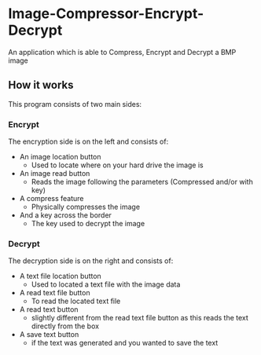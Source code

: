 # Image-Compressor-Encrypt-Decrypt
An application which is able to Compress, Encrypt and Decrypt a BMP image

## How it works

This program consists of two main sides:

### Encrypt

The encryption side is on the left and consists of:

- An image location button
  - Used to locate where on your hard drive the image is
- An image read button
  - Reads the image following the parameters (Compressed and/or with key)
- A compress feature
  - Physically compresses the image
- And a key across the border
  - The key used to decrypt the image

### Decrypt

The decryption side is on the right and consists of:

- A text file location button
  - Used to located a text file with the image data
- A read text file button
  - To read the located text file
- A read text button
  - slightly different from the read text file button as this reads the text directly from the box
- A save text button
  - if the text was generated and you wanted to save the text
